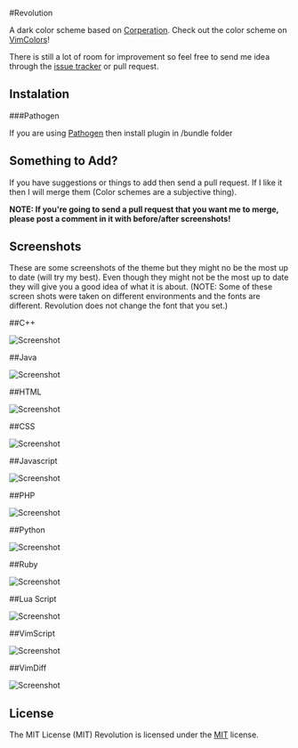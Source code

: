 #Revolution

A dark color scheme based on [Corperation][]. Check out the color scheme on
[VimColors][]!

[VimColors]: http://vimcolors.com/185/Revolution/dark
[Corperation]: http://www.vim.org/scripts/script.php?script_id=2432

There is still a lot of room for improvement so feel free to send me idea 
through the [issue tracker][] or pull request.

[issue tracker]: https://github.com/CruizeMissile/Revolution-vim/issues

Instalation
-----------

###Pathogen

If you are using [Pathogen][] then install plugin in /bundle folder

[Pathogen]: https://github.com/tpope/vim-pathogen

Something to Add?
-----------------

If you have suggestions or things to add then send a pull request. If I like
it then I will merge them (Color schemes are a subjective thing).

**NOTE: If you're going to send a pull request that you want me to merge,
please post a comment in it with before/after screenshots!**

Screenshots
-----------

These are some screenshots of the theme but they might no be the most up to 
date (will try my best). Even though they might not be the most up to date
they will give you a good idea of what it is about. (NOTE: Some of these
screen shots were taken on different environments and the fonts are different.
Revolution does not change the font that you set.)

##C++

![Screenshot](http://i.imgur.com/cnQhjjM.png)

##Java

![Screenshot](http://i.imgur.com/JY76bd3.png)

##HTML

![Screenshot](http://i.imgur.com/StLOqRP.png)

##CSS

![Screenshot](http://i.imgur.com/xPINY6q.png)

##Javascript

![Screenshot](http://i.imgur.com/7WWHkas.png)

##PHP

![Screenshot](http://i.imgur.com/lcVO0am.png)

##Python

![Screenshot](http://i.imgur.com/cpvrtAQ.png)

##Ruby

![Screenshot](http://i.imgur.com/DMF2nXm.png)

##Lua Script

![Screenshot](http://i.imgur.com/bL0SQrc.png)

##VimScript

![Screenshot](http://i.imgur.com/0Elaimr.png)

##VimDiff

![Screenshot](http://i.imgur.com/0Ci4n7I.png)

## License
The MIT License (MIT)
Revolution is licensed under the [MIT][] license.

[MIT]: http://opensource.org/licenses/MIT

